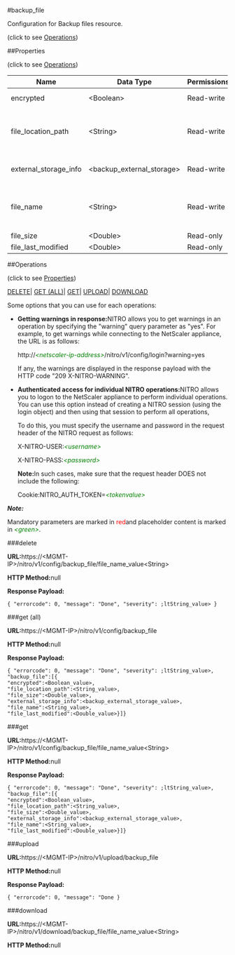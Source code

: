 #backup_file



Configuration for Backup files resource.

<span>(click to see [Operations](#operations))</span>



##Properties 

<span>(click to see [Operations](#operations))</span>





<table><thead><tr><th>Name</th><th>Data Type</th><th>Permissions</th><th>Description</th></tr></thead><tbody><tr><td>encrypted</td><td>&lt;Boolean></td><td>Read-write</td><td>Encrypted backup files.</td></tr><tr><td>file_location_path</td><td>&lt;String></td><td>Read-write</td><td>File Location on Client for upload/download.<br>Minimum length = 1</td></tr><tr><td>external_storage_info</td><td>&lt;backup_external_storage></td><td>Read-write</td><td>Information of the External storage for backup file.</td></tr><tr><td>file_name</td><td>&lt;String></td><td>Read-write</td><td>File Name.<br>Minimum length = 1<br>Maximum length = 256</td></tr><tr><td>file_size</td><td>&lt;Double></td><td>Read-only</td><td>File Size.</td></tr><tr><td>file_last_modified</td><td>&lt;Double></td><td>Read-only</td><td>Last Modified.</td></tr></tbody></table>

##Operations 

<span>(click to see [Properties](#properties))</span>





[DELETE](#delete)| [GET (ALL)](#get-all)| [GET](#get)| [UPLOAD](#u)| [DOWNLOAD](#dow)





Some options that you can use for each operations:

<ul><li><p><b>Getting warnings in response:</b>NITRO allows you to get warnings in an operation by specifying the "warning" query parameter as "yes". For example, to get warnings while connecting to the NetScaler appliance, the URL is as follows:</p><p>http://<span style="color:green;font-style:italic;">&lt;netscaler-ip-address&gt;</span>/nitro/v1/config/login?warning=yes</p><p>If any, the warnings are displayed in the response payload with the HTTP code "209 X-NITRO-WARNING".</p></li><li><p><b>Authenticated access for individual NITRO operations:</b>NITRO allows you to logon to the NetScaler appliance to perform individual operations. You can use this option instead of creating a NITRO session (using the login object) and then using that session to perform all operations,</p><p>To do this, you must specify the username and password in the request header of the NITRO request as follows:</p><p>X-NITRO-USER:<span style="color:green;font-style:italic;">&lt;username&gt;</span></p><p>X-NITRO-PASS:<span style="color:green;font-style:italic;">&lt;password&gt;</span></p><p><b>Note:</b>In such cases, make sure that the request header DOES not include the following:</p><p>Cookie:NITRO_AUTH_TOKEN=<span style="color:green;font-style:italic;">&lt;tokenvalue&gt;</span></p></li></ul>







***Note:*** 

Mandatory parameters are marked in <span style="color:#FF0000;">red</span>and placeholder content is marked in <span style="color:green;font-style:italic">&lt;green&gt;</span>.



###delete







<b>URL:</b>https://&lt;MGMT-IP&gt;/nitro/v1/config/backup_file/file_name_value&lt;String&gt;

<b>HTTP Method:</b>null

<b>Response Payload: </b>
```
{ "errorcode": 0, "message": "Done", "severity": ;ltString_value> }
```







###get (all)







<b>URL:</b>https://&lt;MGMT-IP&gt;/nitro/v1/config/backup_file

<b>HTTP Method:</b>null

<b>Response Payload: </b>
```
{ "errorcode": 0, "message": "Done", "severity": ;ltString_value>, "backup_file":[{
"encrypted":<Boolean_value>,
"file_location_path":<String_value>,
"file_size":<Double_value>,
"external_storage_info":<backup_external_storage_value>,
"file_name":<String_value>,
"file_last_modified":<Double_value>}]}
```







###get







<b>URL:</b>https://&lt;MGMT-IP&gt;/nitro/v1/config/backup_file/file_name_value&lt;String&gt;

<b>HTTP Method:</b>null

<b>Response Payload: </b>
```
{ "errorcode": 0, "message": "Done", "severity": ;ltString_value>, "backup_file":[{
"encrypted":<Boolean_value>,
"file_location_path":<String_value>,
"file_size":<Double_value>,
"external_storage_info":<backup_external_storage_value>,
"file_name":<String_value>,
"file_last_modified":<Double_value>}]}
```







###upload







<b>URL:</b>https://&lt;MGMT-IP&gt;/nitro/v1/upload/backup_file

<b>HTTP Method:</b>null

<b>Response Payload: </b>
```
{ "errorcode": 0, "message": "Done }
```







###download







<b>URL:</b>https://&lt;MGMT-IP&gt;/nitro/v1/download/backup_file/file_name_value&lt;String&gt;

<b>HTTP Method:</b>null







